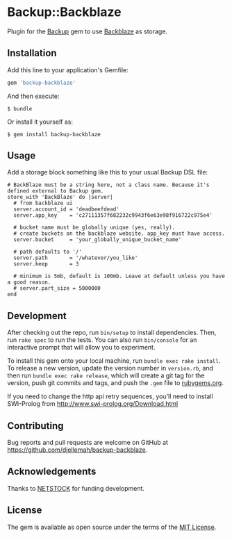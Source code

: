 # Backup::Backblaze

Plugin for the [Backup](https://github.com/backup/backup) gem to use [Backblaze](https://www.backblaze.com/) as storage.

## Installation

Add this line to your application's Gemfile:

```ruby
gem 'backup-backblaze'
```

And then execute:

    $ bundle

Or install it yourself as:

    $ gem install backup-backblaze

## Usage

  Add a storage block something like this to your usual Backup DSL file:

    # BackBlaze must be a string here, not a class name. Because it's defined external to Backup gem.
    store_with 'BackBlaze' do |server|
      # from backblaze ui
      server.account_id = 'deadbeefdead'
      server.app_key    = 'c27111357f682232c9943f6e63e98f916722c975e4'

      # bucket name must be globally unique (yes, really).
      # create buckets on the backblaze website. app_key must have access.
      server.bucket     = 'your_globally_unique_bucket_name'

      # path defaults to '/'
      server.path       = '/whatever/you_like'
      server.keep       = 3

      # minimum is 5mb, default is 100mb. Leave at default unless you have a good reason.
      # server.part_size = 5000000
    end


## Development

After checking out the repo, run `bin/setup` to install dependencies. Then, run `rake spec` to run the tests. You can also run `bin/console` for an interactive prompt that will allow you to experiment.

To install this gem onto your local machine, run `bundle exec rake install`. To release a new version, update the version number in `version.rb`, and then run `bundle exec rake release`, which will create a git tag for the version, push git commits and tags, and push the `.gem` file to [rubygems.org](https://rubygems.org).

If you need to change the http api retry sequences, you'll need to install SWI-Prolog from http://www.swi-prolog.org/Download.html

## Contributing

Bug reports and pull requests are welcome on GitHub at https://github.com/djellemah/backup-backblaze.

## Acknowledgements

Thanks to [NETSTOCK](https://www.netstock.co/) for funding development.

## License

The gem is available as open source under the terms of the [MIT License](http://opensource.org/licenses/MIT).
